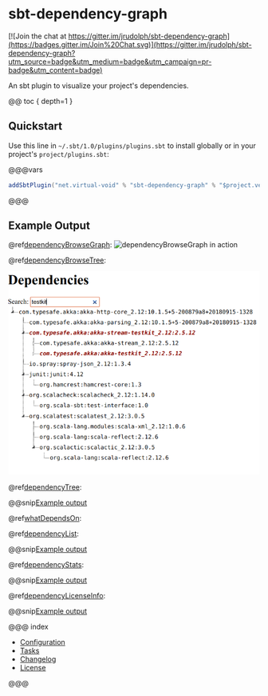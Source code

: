 # sbt-dependency-graph

[![Join the chat at https://gitter.im/jrudolph/sbt-dependency-graph](https://badges.gitter.im/Join%20Chat.svg)](https://gitter.im/jrudolph/sbt-dependency-graph?utm_source=badge&utm_medium=badge&utm_campaign=pr-badge&utm_content=badge)

An sbt plugin to visualize your project's dependencies.

@@ toc { depth=1 }

## Quickstart

Use this line in `~/.sbt/1.0/plugins/plugins.sbt` to install globally or in your project's `project/plugins.sbt`:

@@@vars
```scala
addSbtPlugin("net.virtual-void" % "sbt-dependency-graph" % "$project.version$")
```
@@@

## Example Output

@ref[dependencyBrowseGraph](tasks/dependencyBrowseGraph.md):
  ![dependencyBrowseGraph in action](https://gist.githubusercontent.com/jrudolph/941754bcf67a0fafe495/raw/7d80d766feb7af6ba2a69494e1f3ceb1fd40d4da/Screenshot%2520from%25202015-11-26%252014:18:19.png)

@ref[dependencyBrowseTree](tasks/dependencyBrowseTree.md):

![dependencyBrowseTree in action](img/dependencyBrowseTreeExample.png)

@ref[dependencyTree](tasks/dependencyTree.md):

@@snip[Example output]($root$/src/sbt-test/sbt-dependency-graph/toFileSubTask/expected/tree.txt)

@ref[whatDependsOn](tasks/whatDependsOn.md):

<script src="https://asciinema.org/a/uCm9gsowJAuCLRyRybnYHVFJ7.js" id="asciicast-uCm9gsowJAuCLRyRybnYHVFJ7" data-t="12" data-theme="solarized-dark" async></script>

@ref[dependencyList](tasks/dependencyList.md):

@@snip[Example output]($root$/src/sbt-test/sbt-dependency-graph/toFileSubTask/expected/list.txt)

@ref[dependencyStats](tasks/dependencyStats.md):

@@snip[Example output]($root$/src/sbt-test/sbt-dependency-graph/toFileSubTask/expected/stats.txt)

@ref[dependencyLicenseInfo](tasks/dependencyLicenseInfo.md):

@@snip[Example output]($root$/src/sbt-test/sbt-dependency-graph/toFileSubTask/expected/licenses.txt)



@@@ index

 * [Configuration](configuration.md)
 * [Tasks](tasks/index.md)
 * [Changelog](changelog.md)
 * [License](license.md)

@@@